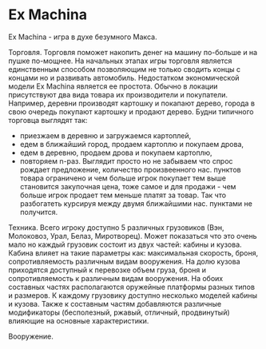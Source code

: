 # Ex Machina


Ex Machina - игра в духе безумного Макса.

Торговля.
Торговля поможет накопить денег на машину по-больше и на пушке по-мощнее. На начальных этапах игры торговля является единственным способом позволяющим не только сводить концы с концами но и развивать автомобиль. Недостатком экономической модели Ex Machina является ее простота. Обычно в локации присутствуют два вида товара их производители и покупатели. Например, деревни производят картошку и покапают дерево, города в свою очередь покупают картошку и продают дерево. Будни типичного торговца выглядят так:
 - приезжаем в деревню и загружаемся картоплей,
 - едем в ближайший город, продаем картоплю и покупаем дрова,
 - едем в деревню, продаем дрова и покупаем картоплю,
 - повторяем n-раз.
Выглядит просто но не забываем что спрос рождает предложение, количество произвеенного нас. пунктов товара ограничено и чем больше игрок покупает тем выше становится закупочная цена, тоже самое и для продажи - чем больше игрок продает тем меньше платят за товар. Так что разбогатеть курсируя между двумя ближайшими нас. пунктами не получится.

Техника.
Всего игроку доступно 5 различных грузовиков (Вэн, Молоковоз, Урал, Белаз, Миротворец). Может показаться что это очень мало но каждый грузовик состоит из двух частей: кабины и кузова. Кабина влияет на такие параметры как: максимальная скорость, броня, сопротивляемость различным видам вооружения. На долю кузова приходятся доступный к перевозке объем груза, броня и сопротивляемость к различным видам вооружения. На обоих составных частях располагаются оружейные платформы разных типов и размеров. К каждому грузовику доступно несколько моделей кабины и кузова. Также к составным частям добавляются различные модификаторы (бесполезный, ржавый, отличный, продвинутый) влияющие на основные характеристики.

Вооружение.
